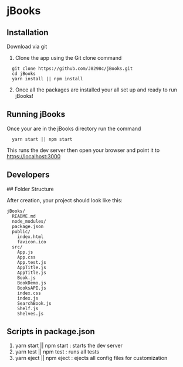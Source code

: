 <h1>jBooks</h1>

## Installation

Download via git

1. Clone the app using the Git clone command
```
  git clone https://github.com/J8298c/jBooks.git
  cd jBooks
  yarn install || npm install 
```
2. Once all the packages are installed your all set up and ready to run jBooks!


## Running jBooks

Once your are in the jBooks directory run the command

```
  yarn start || npm start 
```
This runs the dev server then open your browser and point it to 
<a href="https://localhost:300">https://localhost:3000</a>

<h2> Developers </h2>
## Folder Structure

After creation, your project should look like this:

```
jBooks/
  README.md
  node_modules/
  package.json
  public/
    index.html
    favicon.ico
  src/
    App.js
    App.css
    App.test.js
    AppTitle.js
    AppTitle.js
    Book.js
    BookDemo.js
    BooksAPI.js
    index.css
    index.js
    SearchBook.js
    Shelf.js
    Shelves.js
```
<h2>Scripts in package.json</h2>

<ol>
<li>yarn start || npm start : starts the dev server</li>
<li>yarn test || npm test : runs all tests</li>
<li>yarn eject || npm eject : ejects all config files for customization</li>
</ol>
